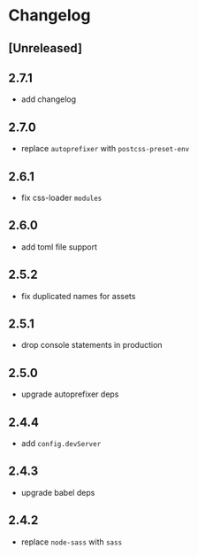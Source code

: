 # Changelog

## [Unreleased]

## 2.7.1

- add changelog

## 2.7.0

- replace `autoprefixer` with `postcss-preset-env`

## 2.6.1

- fix css-loader `modules`

## 2.6.0

- add toml file support

## 2.5.2

- fix duplicated names for assets

## 2.5.1

- drop console statements in production

## 2.5.0

- upgrade autoprefixer deps

## 2.4.4

- add `config.devServer`

## 2.4.3

- upgrade babel deps

## 2.4.2

- replace `node-sass` with `sass`
